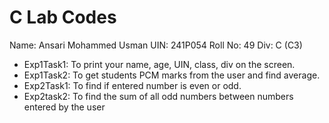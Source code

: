 # C Lab Codes
Name: Ansari Mohammed Usman
UIN: 241P054
Roll No: 49
Div: C  (C3)

- Exp1Task1: To print your name, age, UIN, class, div on the screen.
- Exp1Task2: To get students PCM marks from the user and find average.
- Exp2Task1: To find if entered number is even or odd.
- Exp2task2: To find the sum of all odd numbers between numbers entered by the user
  
